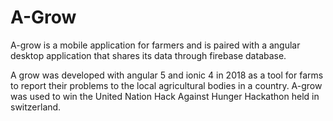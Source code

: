 # A-Grow
A-grow is a mobile application for farmers and is paired with a angular desktop application that shares its data through firebase database.

A grow was developed with angular 5 and ionic 4 in 2018 as a tool for farms to report 
their problems to the local agricultural bodies in a country.
A-grow was used to win the United Nation Hack Against Hunger Hackathon
held in switzerland.
